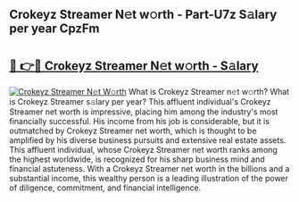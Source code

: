 ## Crokeyz Streamer N𝚎t w𝚘rth - Part-U7z S𝚊lary per year CpzFm

# <h2><a href="http://gc48inv.nevu.top/?p=Crokeyz+Streamer">🔗 👉🔴 Crokeyz Streamer N𝚎t w𝚘rth - S𝚊lary</a></h2>

[![Crokeyz Streamer N𝚎t W𝚘rth](https://i.imgur.com/Oavwk0R.jpeg)](http://gc48inv.nevu.top/?p=Crokeyz+Streamer)
What is Crokeyz Streamer n𝚎t w𝚘rth? What is Crokeyz Streamer s𝚊lary per year?
This affluent individual's Crokeyz Streamer net worth is impressive, placing him among the industry's most financially successful. His income from his job is considerable, but it is outmatched by Crokeyz Streamer net worth, which is thought to be amplified by his diverse business pursuits and extensive real estate assets. This affluent individual, whose Crokeyz Streamer net worth ranks among the highest worldwide, is recognized for his sharp business mind and financial astuteness. With a Crokeyz Streamer net worth in the billions and a substantial income, this wealthy person is a leading illustration of the power of diligence, commitment, and financial intelligence.
